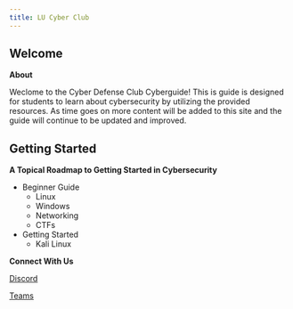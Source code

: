 ```yaml
---
title: LU Cyber Club
---
```





## Welcome

**About**

Weclome to the Cyber Defense Club Cyberguide! This is guide is designed for students to learn about cybersecurity by utilizing the provided resources. As time goes on more content will be added to this site and the guide will continue to be updated and improved. 

## Getting Started

**A Topical Roadmap to Getting Started in Cybersecurity**

- Beginner Guide
    - Linux
    - Windows
    - Networking
    - CTFs
- Getting Started
    - Kali Linux

**Connect With Us**

[Discord](https://discord.gg/BJnPPJr4uG)

[Teams](https://teams.microsoft.com/l/team/19%3a2aa7a84251bf4550bd095f21c99efb24%40thread.skype/conversations?groupId=fa184012-9743-4bd3-95a7-d28e44f948de&tenantId=baf8218e-b302-4465-a993-4a39c97251b2)